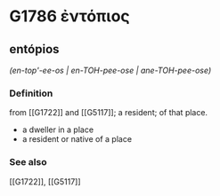 # G1786 ἐντόπιος

## entópios

_(en-top'-ee-os | en-TOH-pee-ose | ane-TOH-pee-ose)_

### Definition

from [[G1722]] and [[G5117]]; a resident; of that place.

- a dweller in a place
- a resident or native of a place

### See also

[[G1722]], [[G5117]]

